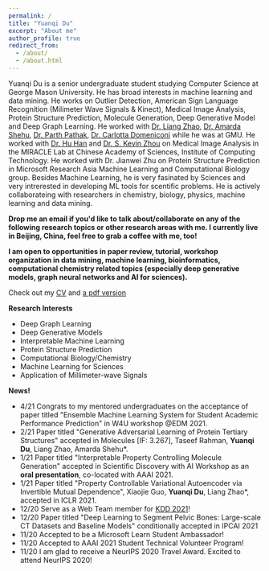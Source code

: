```yaml
---
permalink: /
title: "Yuanqi Du"
excerpt: "About me"
author_profile: true
redirect_from: 
  - /about/
  - /about.html
---
```


Yuanqi Du is a senior undergraduate student studying Computer Science at George Mason University. He has broad interests in machine learning and data mining. He works on Outlier Detection, American Sign Language Recognition (Milimeter Wave Signals & Kinect), Medical Image Analysis, Protein Structure Prediction, Molecule Generation, Deep Generative Model and Deep Graph Learning. He worked with [Dr. Liang Zhao](http://cs.emory.edu/~lzhao41/), [Dr. Amarda Shehu](https://cs.gmu.edu/~ashehu/), [Dr. Parth Pathak](http://www.phpathak.com/), [Dr. Carlotta Domeniconi](https://scholar.google.com.hk/citations?user=aKkIMogAAAAJ&hl=en) while he was at GMU. He worked with [Dr. Hu Han](https://sites.google.com/site/huhanhomepage/) and [Dr. S. Kevin Zhou](http://people.ucas.edu.cn/~skevinzhou?language=en) on Medical Image Analysis in the MIRACLE Lab at Chinese Academy of Sciences, Institute of Computing Technology. He worked with Dr. Jianwei Zhu on Protein Structure Prediction in Microsoft Research Asia Machine Learning and Computational Biology group. Besides Machine Learning, he is very fasinated by Sciences and very intrerested in developing ML tools for scentific problems. He is actively collaborateing with researchers in chemistry, biology, physics, machine learning and data mining.


**Drop me an email if you'd like to talk about/collaborate on any of the following research topics or other research areas with me. I currently live in Beijing, China, feel free to grab a coffee with me, too!**

**I am open to opportunities in paper review, tutorial, workshop organization in data mining, machine learning, bioinformatics, computational chemistry related topics (especially deep generative models, graph neural networks and AI for sciences).**


Check out my [CV](https://yuanqidu.github.io/cv/) and [a pdf version](https://yuanqidu.github.io/files/Yuanqi_Du_CV.pdf)


**Research Interests**
  * Deep Graph Learning
  * Deep Generative Models
  * Interpretable Machine Learning
  * Protein Structure Prediction
  * Computational Biology/Chemistry
  * Machine Learning for Sciences
  * Application of Millimeter-wave Signals
  
**News!**
* 4/21 Congrats to my mentored undergraduates on the acceptance of paper titled "Ensemble Machine Learning System for Student Academic Performance Prediction" in W4U workshop @EDM 2021.
* 2/21 Paper titled "Generative Adversarial Learning of Protein Tertiary Structures" accepted in Molecules [IF: 3.267], Taseef Rahman, **Yuanqi Du**, Liang Zhao, Amarda Shehu\*.
* 1/21 Paper titled "Interpretable Property Controlling Molecule Generation" accepted in Scientific Discovery with AI Workshop as an **oral presentation**, co-located with AAAI 2021.
* 1/21 Paper titled "Property Controllable Variational Autoencoder via Invertible Mutual Dependence", Xiaojie Guo, **Yuanqi Du**, Liang Zhao\*, accepted in ICLR 2021.
* 12/20 Serve as a Web Team member for [KDD 2021](https://www.kdd.org/kdd2021/)!
* 12/20 Paper titled "Deep Learning to Segment Pelvic Bones: Large-scale CT Datasets and Baseline Models" conditionally accepted in IPCAI 2021 
* 11/20 Accepted to be a Microsoft Learn Student Ambassador!
* 11/20 Accepted to AAAI 2021 Student Technical Volunteer Program!
* 11/20 I am glad to receive a NeurIPS 2020 Travel Award. Excited to attend NeurIPS 2020!
<!--* 10/20 I am glad to receive the AIJ AIIDE 2020 Attendance Fellowship! Thanks, AIJ! Can't wait to see the battle between AI agents and human players in strategy games like StarCraft!-->
<!--* 09/20 Our [DeepASL Dataset](https://sites.google.com/view/deepasldataset/home) is publicly available, the dataset constains ASL single-word signs, sentences and non-manual markers collected from Professional ASL users using an FMCW Signal Sensor-->
<!--* 07/20 Paper titled "Interpretable Molecule Generation via Disentanglement Learning" accepted at ACM Conference of Bioinformatics and Computational Biology (BCB) Workshops: Computational Structural Biology Workshop (CSBW) 2020, 8 pages, in proceedings of ACM BCB 20-->
<!--* 07/20 Paper titled "From Interatomic Distances to Protein Tertiary Structures with a Deep Convolutional Neural Network" accepted at ACM Conference of Bioinformatics and Computational Biology (BCB) Workshops: Computational Structural Biology Workshop (CSBW) 2020, 8 pages, in proceedings of ACM BCB 20-->

<!--**Preprints (under review)**-->
<!--* Disentangled Deep Generative Model for Spatial Networks, submitted to a major Data Mining conference, Xiaojie Guo\*, **Yuanqi Du**\*, Liang Zhao.-->
<!--* Controllable Molecular Graph Generation via Monotonic Constraints, submitted to a major Data Mining conference, **Yuanqi Du**, Xiaojie Guo, Amarda Shehu, Liang Zhao.-->
<!--* Where is the disease? Semi-supervised pseudo-normality synthesis from an abnormal image, submitted to a major Medical Image Analysis conference, **Yuanqi Du**, Quan Quan, Han Hu, S. Kevin Zhou.-->
<!--* CT Film Recovery via Disentangling Geometric Deformation and Photometric Degradation: Simulated Datasets and Deep Models, submitted to a major Medical Image Analysis conference, Quan Quan, Qiyuan Wang, Liu Li, **Yuanqi Du**, S. Kevin Zhou.-->
  

